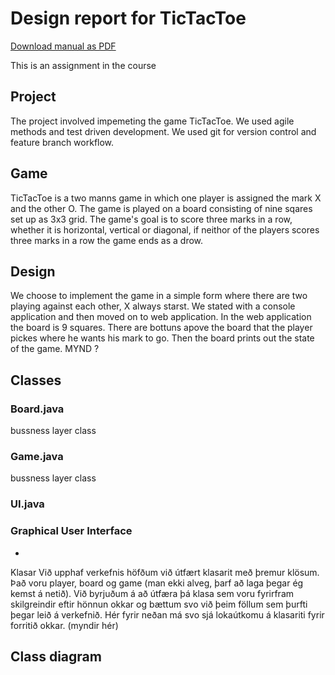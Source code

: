 # Design report for TicTacToe

[Download manual as PDF](https://gitprint.com/KisaCostco/TicTacToe/blob/master/docs/AdministrationManual.md)


This is an assignment in the course 

## Project
The project involved impemeting the game TicTacToe. We used agile methods and test driven development. We used git for version control and feature branch workflow.
 
## Game
TicTacToe is a two manns game in which one player is assigned the mark X and the other O. The game is played on a board consisting of nine sqares set up as 3x3 grid. The game's goal is to score three marks in a row, whether it is horizontal, vertical or diagonal, if neithor of the players scores three marks in a row the game ends as a drow.

##  Design
We choose to implement the game in a simple form where there are two playing against each other, X always starst. We stated with a console application and then moved on to web application. In the web application the board is 9 squares. There are bottuns apove the board that the player pickes where he wants his mark to go. Then the board prints out the state of the game.
MYND ?

## Classes

### Board.java
bussness layer class

### Game.java
bussness layer class

### UI.java

### Graphical User Interface
*
Klasar
Við upphaf verkefnis höfðum við útfært klasarit með þremur klösum. Það voru player, board og game (man ekki alveg, þarf að laga þegar ég kemst á netið). Við byrjuðum á að útfæra þá klasa sem voru fyrirfram skilgreindir eftir hönnun okkar og bættum svo við þeim föllum sem þurfti þegar leið á verkefnið. Hér fyrir neðan má svo sjá lokaútkomu á klasariti fyrir forritið okkar.
(myndir hér)

## Class diagram
